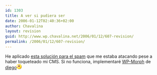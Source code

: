 ```yaml
---
id: 1303
title: A ver si pudiera ser
date: 2006-01-12T02:40:36+02:00
author: Chavalina
layout: revision
guid: http://www.wp.chavalina.net/2006/01/12/607-revision/
permalink: /2006/01/12/607-revision/
---
```

He aplicado <a href="http://www.aaronlogan.com/downloads/htaccess.php" target="_blank">esta soluci&oacute;n para el spam</a> que me estaba atacando pese a haber toqueteado mi CMS. Si no funciona, implementar&eacute; <a href="http://neuromancer.dif.um.es/blog/index.php?s=wp-morph&#038;submit=Search" target="_blank">WP-Morph</a> de <a href="http://neuromancer.dif.um.es/blog" target="_blank">diego</a>![emo](/imagenes/emoticonos/enfadado.gif)